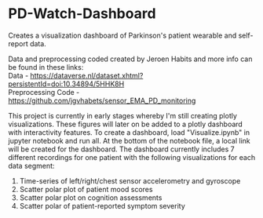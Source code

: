 # PD-Watch-Dashboard
Creates a visualization dashboard of Parkinson's patient wearable and self-report data.

Data and preprocessing coded created by Jeroen Habits and more info can be found in these links:<br>
Data - https://dataverse.nl/dataset.xhtml?persistentId=doi:10.34894/5HHK8H <br>
Preprocessing Code - https://github.com/jgvhabets/sensor_EMA_PD_monitoring <br>

This project is currently in early stages whereby I'm still creating plotly visualizations.  These figures will later on be added to a plotly dashboard with interactivity features.  To create a dashboard, load "Visualize.ipynb" in jupyter notebook and run all.  At the bottom of the notebook file, a local link will be created for the dashboard.  The dashboard currently includes 7 different recordings for one patient with the following visualizations for each data segment:<br>
1. Time-series of left/right/chest sensor accelerometry and gyroscope
2. Scatter polar plot of patient mood scores
3. Scatter polar plot on cognition assessments
4. Scatter polar of patient-reported symptom severity
